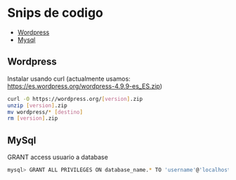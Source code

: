 # Snips de codigo

+ [Wordpress](https://github.com/LucasNatoli/zubi/blob/master/snips.md#wordpress)
+ [Mysql](https://github.com/LucasNatoli/zubi/blob/master/snips.md#mysql)

## Wordpress

Instalar usando curl 
(actualmente usamos: https://es.wordpress.org/wordpress-4.9.9-es_ES.zip)

```bash
curl -O https://wordpress.org/[version].zip
unzip [version].zip 
mv wordpress/* [destino]
rm [version].zip 
```

## MySql 

GRANT access usuario a database

```bash
mysql> GRANT ALL PRIVILEGES ON database_name.* TO 'username'@'localhost';
```
